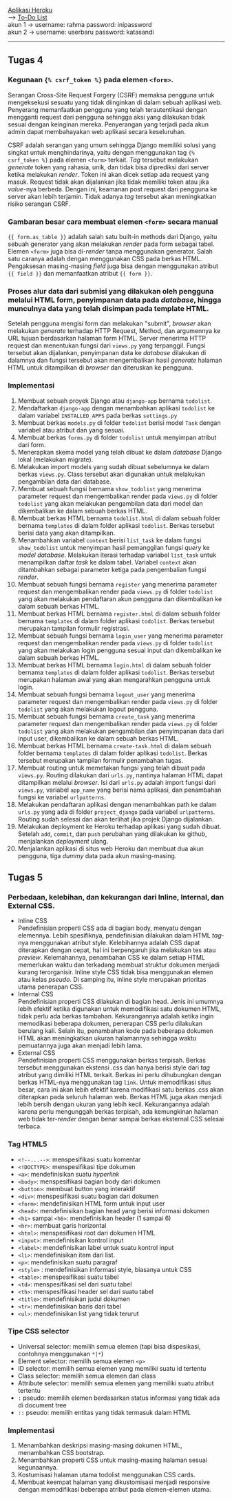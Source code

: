 [Aplikasi Heroku](https://pbp-assignment.herokuapp.com/) <br>
--> [To-Do List](https://pbp-assignment.herokuapp.com/todolist/) <br>
akun 1 -> username: rahma             password: inipassword <br>
akun 2 -> username: userbaru          password: katasandi <br>
 <hr>

## Tugas 4
### Kegunaan `{% csrf_token %}` pada elemen `<form>`.
Serangan Cross-Site Request Forgery (CSRF) memaksa pengguna untuk mengeksekusi sesuatu yang tidak diinginkan di dalam sebuah aplikasi web. Penyerang memanfaatkan pengguna yang telah terautentikasi dengan mengganti request dari pengguna sehingga aksi yang dilakukan tidak sesuai dengan keinginan mereka. Penyerangan yang terjadi pada akun admin dapat membahayakan web aplikasi secara keseluruhan.
 
CSRF adalah serangan yang umum sehingga Django memiliki solusi yang singkat untuk menghindarinya, yaitu dengan menggunakan tag `{% csrf_token %}` pada elemen `<form>` terkait. _Tag_ tersebut melakukan _generate_ token yang rahasia, unik, dan tidak bisa diprediksi dari server ketika melakukan _render_. Token ini akan dicek setiap ada request yang masuk. Request tidak akan dijalankan jika tidak memiliki token atau jika _value_-nya berbeda. Dengan ini, keamanan post request dari pengguna ke server akan lebih terjamin. Tidak adanya _tag_ tersebut akan meningkatkan risiko serangan CSRF.
 
### Gambaran besar cara membuat elemen `<form>` secara manual
`{{ form.as_table }}` adalah salah satu built-in methods dari Django, yaitu sebuah generator yang akan melakukan _render_ pada form sebagai tabel. Elemen `<form>` juga bisa di-_render_ tanpa menggunakan generator. Salah satu caranya adalah dengan menggunakan CSS pada berkas HTML. Pengaksesan masing-masing _field_ juga bisa dengan menggunakan atribut `{{ field }}` dan memanfaatkan atribut `{{ form }}`.

### Proses alur data dari submisi yang dilakukan oleh pengguna melalui HTML form, penyimpanan data pada _database_, hingga munculnya data yang telah disimpan pada template HTML.
Setelah pengguna mengisi form dan melakukan "submit", _browser_ akan melakukan _generate_ terhadap HTTP Request, Method, dan argumennya ke URL tujuan berdasarkan halaman form HTML. Server menerima HTTP request dan menentukan fungsi dari `views.py` yang terpanggil. Fungsi tersebut akan dijalankan, penyimpanan data ke _database_ dilakukan di dalamnya dan fungsi tersebut akan mengembalikan hasil _generate_ halaman HTML untuk ditampilkan di _browser_ dan diteruskan ke pengguna.

### Implementasi
1. Membuat sebuah proyek Django atau `django-app` bernama `todolist`.
2. Mendaftarkan `django-app` dengan menambahkan aplikasi `todolist` ke dalam variabel `INSTALLED_APPS` pada berkas `settings.py`
3. Membuat berkas `models.py` di folder `todolist` berisi model `Task` dengan variabel atau atribut dan yang sesuai.
4. Membuat berkas `forms.py` di folder `todolist` untuk menyimpan atribut dari form.
5. Menerapkan skema model yang telah dibuat ke dalam _database_ Django lokal (melakukan migrate).
6. Melakukan import models yang sudah dibuat sebelumnya ke dalam berkas `views.py`. Class tersebut akan digunakan untuk melakukan pengambilan data dari database. 
7. Membuat sebuah fungsi bernama `show_todolist` yang menerima parameter request dan mengembalikan render pada `views.py` di folder `todolist` yang akan melakukan pengambilan data dari model dan dikembalikan ke dalam sebuah berkas HTML.
8. Membuat berkas HTML bernama `todolist.html` di dalam sebuah folder bernama `templates` di dalam folder aplikasi `todolist`. Berkas tersebut berisi data yang akan ditampilkan.
9. Menambahkan variabel `context` berisi `list_task` ke dalam fungsi `show_todolist` untuk menyimpan hasil pemanggilan fungsi _query_ ke _model database_. Melakukan iterasi terhadap variabel `list_task` untuk menampilkan daftar _task_ ke dalam tabel. Variabel `context` akan ditambahkan sebagai parameter ketiga pada pengembalian fungsi _render_.
10. Membuat sebuah fungsi bernama `register` yang menerima parameter request dan mengembalikan render pada `views.py` di folder `todolist` yang akan melakukan pendaftaran akun pengguna dan dikembalikan ke dalam sebuah berkas HTML.
11. Membuat berkas HTML bernama `register.html` di dalam sebuah folder bernama `templates` di dalam folder aplikasi `todolist`. Berkas tersebut merupakan tampilan formulir registrasi.
12. Membuat sebuah fungsi bernama `login_user` yang menerima parameter request dan mengembalikan render pada `views.py` di folder `todolist` yang akan melakukan login pengguna sesuai input dan dikembalikan ke dalam sebuah berkas HTML.
13. Membuat berkas HTML bernama `login.html` di dalam sebuah folder bernama `templates` di dalam folder aplikasi `todolist`. Berkas tersebut merupakan halaman awal yang akan mengarahkan pengguna untuk login.
14. Membuat sebuah fungsi bernama `logout_user` yang menerima parameter request dan mengembalikan render pada `views.py` di folder `todolist` yang akan melakukan logout pengguna.
15. Membuat sebuah fungsi bernama `create_task` yang menerima parameter request dan mengembalikan render pada `views.py` di folder `todolist` yang akan melakukan pengambilan dan penyimpanan data dari input user, dikembalikan ke dalam sebuah berkas HTML.
16. Membuat berkas HTML bernama `create-task.html` di dalam sebuah folder bernama `templates` di dalam folder aplikasi `todolist`. Berkas tersebut merupakan tampilan formulir penambahan tugas.
17. Membuat routing untuk memetakan fungsi yang telah dibuat pada `views.py`. Routing dilakukan dari `urls.py`, nantinya halaman HTML dapat ditampilkan melalui _browser_. Isi dari `urls.py` adalah import fungsi dari `views.py`, variabel `app_name` yang berisi nama aplikasi, dan penambahan fungsi ke variabel `urlpatterns`.
18. Melakukan pendaftaran aplikasi dengan menambahkan path ke dalam `urls.py` yang ada di folder `project_django` pada variabel `urlpatterns`. Routing sudah selesai dan akan terlihat jika projek Django dijalankan.
19. Melakukan deployment ke Heroku terhadap aplikasi yang sudah dibuat. <br>
Setelah `add`, `commit`, dan `push` perubahan yang dilakukan ke github, menjalankan _deployment_ ulang.
20. Menjalankan aplikasi di situs web Heroku dan membuat dua akun pengguna, tiga _dummy_ data pada akun masing-masing.


## Tugas 5
### Perbedaan, kelebihan, dan kekurangan dari Inline, Internal, dan External CSS.
- Inline CSS <br>
Pendefinisian properti CSS ada di bagian body, menyatu dengan elemennya. Lebih spesifiknya, pendefinisian dilakukan dalam HTML _tag_-nya menggunakan atribut style. Kelebihannya adalah CSS dapat diterapkan dengan cepat, hal ini berpengaruh jika melakukan tes atau _preview_. Kelemahannya, penambahan CSS ke dalam setiap HTML memerlukan waktu dan terkadang membuat struktur dokumen menjadi kurang terorganisir. Inline style CSS tidak bisa menggunakan elemen atau kelas _pseudo_. Di samping itu, inline style merupakan prioritas utama penerapan CSS.
- Internal CSS <br>
Pendefinisian properti CSS dilakukan di bagian head. Jenis ini umumnya lebih efektif ketika digunakan untuk memodifikasi satu dokumen HTML, tidak perlu ada berkas tambahan. Kekurangannya adalah ketika ingin memodikasi beberapa dokumen, penerapan CSS perlu dilakukan berulang kali. Selain itu, penambahan kode pada beberapa dokumen HTML akan meningkatkan ukuran halamannya sehingga waktu pemuatannya juga akan menjadi lebih lama.
- External CSS <br>
Pendefinisian properti CSS menggunakan berkas terpisah. Berkas tersebut menggunakan ekstensi .css dan hanya berisi style dari _tag_ atribut yang dimiliki HTML terkait. Berkas ini perlu dihubungkan dengan berkas HTML-nya menggunakan tag `link`. Untuk memodifikasi situs besar, cara ini akan lebih efektif karena modifikasi satu berkas .css akan diterapkan pada seluruh halaman web. Berkas HTML juga akan menjadi lebih bersih dengan ukuran yang lebih kecil. Kekurangannya adalah karena perlu mengunggah berkas terpisah, ada kemungkinan halaman web tidak ter-_render_ dengan benar sampai berkas eksternal CSS selesai terbaca.

### Tag HTML5
- `<!--...-->`: menspesifikasi suatu komentar
- `<!DOCTYPE>`: menspesifikasi tipe dokumen 
- `<a>`: mendefinisikan suatu _hyperlink_ 
- `<body>`: menspesifikasi bagian body dari dokumen 
- `<button>`: membuat button yang interaktif
- `<div>`: menspesifikasi suatu bagian dari dokumen 
- `<form>`: mendefinisikan HTML form untuk input user
- `<head>`:	mendefinisikan bagian head yang berisi informasi dokumen
- `<h1>` sampai `<h6>`: mendefinisikan header (1 sampai 6)
- `<hr>`: membuat garis horizontal
- `<html>`: menspesifikasi root dari dokumen HTML
- `<input>`: mendefinisikan kontrol input
- `<label>`: mendefinisikan label untuk suatu kontrol input 
- `<li>`: mendefinisikan item dari list.
- `<p>`: mendefinisikan suatu paragraf 
- `<style>` : mendefinisikan informasi style, biasanya untuk CSS
- `<table>`: menspesifikasi suatu tabel
- `<td>`: menspesifikasi sel dari suatu tabel
- `<th>`: menspesifikasi header sel dari suatu tabel
- `<title>`: mendefinisikan judul dokumen
- `<tr>`: mendefinisikan baris dari tabel
- `<ul>`: mendefinisikan list yang tidak terurut

### Tipe CSS selector
- Universal selector: memilih semua elemen (tapi bisa dispesikasi, contohnya menggunakan `*|*`)
- Element selector: memilih semua elemen `<p>`
- ID selector: memilih semua elemen yang memiliki suatu id tertentu
- Class selector: memilih semua elemen dari class
- Attribute selector: memilih semua elemen yang memiliki suatu atribut tertentu
- `:` pseudo: memilih elemen berdasarkan status informasi yang tidak ada di document tree
- `::` pseudo: memilih entitas yang tidak termasuk dalam HTML

### Implementasi
1. Menambahkan deskripsi masing-masing dokumen HTML, menambahkan CSS bootstrap.
2. Menambahkan properti CSS untuk masing-masing halaman sesuai kegunaannya.
3. Kostumisasi halaman utama todolist menggunakan CSS cards.
4. Membuat keempat halaman yang dikustomisasi menjadi responsive dengan memodifikasi beberapa atribut pada elemen-elemen utama.
